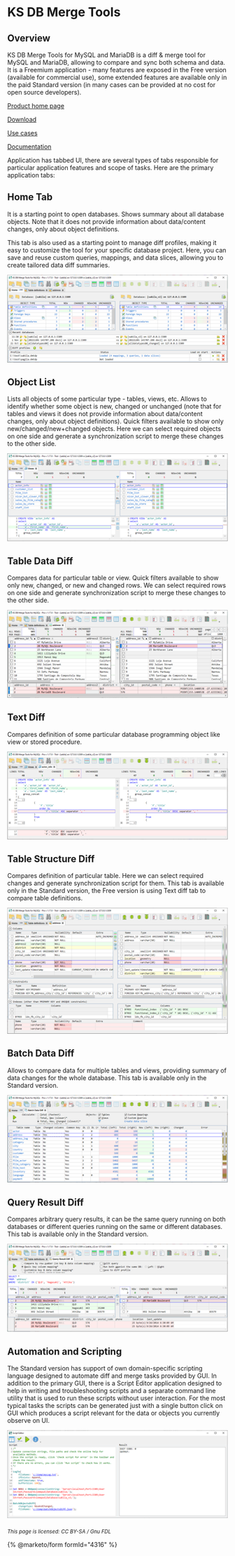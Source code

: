 # KS DB Merge Tools

## Overview

KS DB Merge Tools for MySQL and MariaDB is a diff & merge tool for MySQL and MariaDB, allowing to compare and sync both schema and data. It is a Freemium application - many features are exposed in the Free version (available for commercial use), some extended features are available only in the paid Standard version (in many cases can be provided at no cost for open source developers).

[Product home page](https://ksdbmerge.tools/for-mysql)

[Download](https://ksdbmerge.tools/mysql-diff-merge-download.html)

[Use cases](https://ksdbmerge.tools/mysql-diff-merge-use-cases-1-schema-summary.html)

[Documentation](https://ksdbmerge.tools/docs/for-mysql/overview.html)

Application has tabbed UI, there are several types of tabs responsible for particular application features and scope of tasks. Here are the primary application tabs:

## Home Tab

It is a starting point to open databases. Shows summary about all database objects. Note that it does not provide information about data/content changes, only about object definitions.

This tab is also used as a starting point to manage diff profiles, making it easy to customize the tool for your specific database project. Here, you can save and reuse custom queries, mappings, and data slices, allowing you to create tailored data diff summaries.

![](../../.gitbook/assets/tabs-home.png)

## Object List

Lists all objects of some particular type - tables, views, etc. Allows to identify whether some object is new, changed or unchanged (note that for tables and views it does not provide information about data/content changes, only about object definitions). Quick filters available to show only new/changed/new+changed objects. Here we can select required objects on one side and generate a synchronization script to merge these changes to the other side.

![](../../.gitbook/assets/tabs-object-list.png)

## Table Data Diff

Compares data for particular table or view. Quick filters available to show only new, changed, or new and changed rows. We can select required rows on one side and generate synchronization script to merge these changes to the other side.

![](../../.gitbook/assets/tabs-data-diff.png)

## Text Diff

Compares definition of some particular database programming object like view or stored procedure.

![](../../.gitbook/assets/tabs-text-diff.png)

## Table Structure Diff

Compares definition of particular table. Here we can select required changes and generate synchronization script for them. This tab is available only in the Standard version, the Free version is using Text diff tab to compare table definitions.

![](../../.gitbook/assets/tabs-table-structure-diff.png)

## Batch Data Diff

Allows to compare data for multiple tables and views, providing summary of data changes for the whole database. This tab is available only in the Standard version.

![](../../.gitbook/assets/tabs-batch-data-diff.png)

## Query Result Diff

Compares arbitrary query results, it can be the same query running on both databases or different queries running on the same or different databases. This tab is available only in the Standard version.

![](../../.gitbook/assets/tabs-query-result-diff.png)

## Automation and Scripting

The Standard version has support of own domain-specific scripting language designed to automate diff and merge tasks provided by GUI. In addition to the primary GUI, there is a Script Editor application designed to help in writing and troubleshooting scripts and a separate command line utility that is used to run these scripts without user interaction. For the most typical tasks the scripts can be generated just with a single button click on GUI which produces a script relevant for the data or objects you currently observe on UI.

![](../../.gitbook/assets/automation-scripting.png)

<sub>_This page is licensed: CC BY-SA / Gnu FDL_</sub>

{% @marketo/form formId="4316" %}
